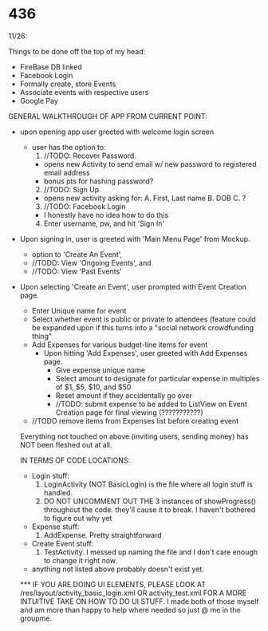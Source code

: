 # 436

11/26: 

Things to be done off the top of my head:

- FireBase DB linked
- Facebook Login
- Formally create, store Events
- Associate events with respective users
- Google Pay


GENERAL WALKTHROUGH OF APP FROM CURRENT POINT:

- upon opening app user greeted with welcome login screen
  - user has the option to:
    1. //TODO: Recover Password.
      - opens new Activity to send email w/ new password to registered email address
      - bonus pts for hashing password?
    2. //TODO: Sign Up
      - opens new activity asking for:
        A. First, Last name
        B. DOB
        C. ?
    3. //TODO: Facebook Login
      - I honestly have no idea how to do this
    4. Enter username, pw, and hit 'Sign In'
      
- Upon signing in, user is greeted with 'Main Menu Page' from Mockup.
  - option to 'Create An Event', 
  - //TODO: View 'Ongoing Events', and 
  - //TODO: View 'Past Events'
- Upon selecting 'Create an Event', user prompted with Event Creation page.
  - Enter Unique name for event
  - Select whether event is public or private to attendees (feature could be expanded upon if this turns into a "social network crowdfunding thing"
  - Add Expenses for various budget-line items for event
    - Upon hitting 'Add Expenses', user greeted with Add Expenses page.
      - Give expense unique name
      - Select amount to designate for particular expense in multiples of $1, $5, $10, and $50
      - Reset amount if they accidentally go over
      - //TODO: submit expense to be added to ListView on Event Creation page for final viewing (???????????)
  - //TODO remove items from Expenses list before creating event
  
  Everything not touched on above (inviting users, sending money) has NOT been fleshed out at all. 
  
  
  IN TERMS OF CODE LOCATIONS:
  
  - Login stuff:
    1. LoginActivity (NOT BasicLogin) is the file where all login stuff is handled.
    2. DO NOT UNCOMMENT OUT THE 3 instances of showProgress() throughout the code. they'll cause it to break. I haven't bothered to figure out why yet
  - Expense stuff:
    1. AddExpense. Pretty straightforward
  - Create Event stuff:
    1. TestActivity. I messed up naming the file and I don't care enough to change it right now.
  - anything not listed above probably doesn't exist yet. 
  
  *** IF YOU ARE DOING UI ELEMENTS, PLEASE LOOK AT /res/layout/activity_basic_login.xml OR activity_test.xml FOR A MORE INTUITIVE TAKE ON HOW TO DO UI STUFF. I made both of those myself and am more than happy to help where needed so just @ me in the groupme. 
